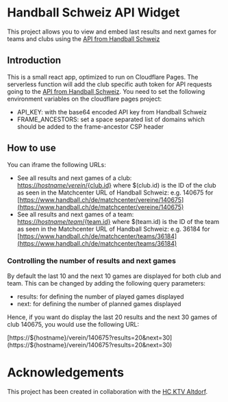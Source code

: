 # Handball Schweiz API Widget

This project allows you to view and embed last results and next games for teams and clubs using the [API from Handball Schweiz](https://www.handball.ch/media/1845/vat-anleitung-dataservice_de.pdf)

## Introduction

This is a small react app, optimized to run on Cloudflare Pages. The serverless function will add the club specific auth token for API requests going to the [API from Handball Schweiz](https://www.handball.ch/media/1845/vat-anleitung-dataservice_de.pdf). You need to set the following environment variables on the cloudflare pages project:

- API_KEY: with the base64 encoded API key from Handball Schweiz
- FRAME_ANCESTORS: set a space separated list of domains which should be added to the frame-ancestor CSP header

## How to use

You can iframe the following URLs:

- See all results and next games of a club: [https://${hostname}/verein/${club.id}](https://${hostname}/verein/140675) where $(club.id) is the ID of the club as seen in the Matchcenter URL of Handball Schweiz: e.g. 140675 for [https://www.handball.ch/de/matchcenter/vereine/140675](https://www.handball.ch/de/matchcenter/vereine/140675)
- See all results and next games of a team: [https://${hostname}/team/${team.id}](https://${hostname}/team/36184) where $(team.id) is the ID of the team as seen in the Matchcenter URL of Handball Schweiz: e.g. 36184 for [https://www.handball.ch/de/matchcenter/teams/36184](https://www.handball.ch/de/matchcenter/teams/36184)

### Controlling the number of results and next games

By default the last 10 and the next 10 games are displayed for both club and team. This can be changed by adding the following query parameters:

- results: for defining the number of played games displayed
- next: for defining the number of planned games displayed

Hence, if you want do display the last 20 results and the next 30 games of club 140675, you would use the following URL:

[https://${hostname}/verein/140675?results=20&next=30](https://${hostname}/verein/140675?results=20&next=30)


# Acknowledgements

This project has been created in collaboration with the [HC KTV Altdorf](https://hc-ktv-altdorf.ch/).
